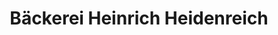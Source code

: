 ---
title: "Bäckerei Heinrich Heidenreich"
url: /bad-oeynhausen/baeckerei-heinrich-heidenreich/
shop: Bäckerei
---